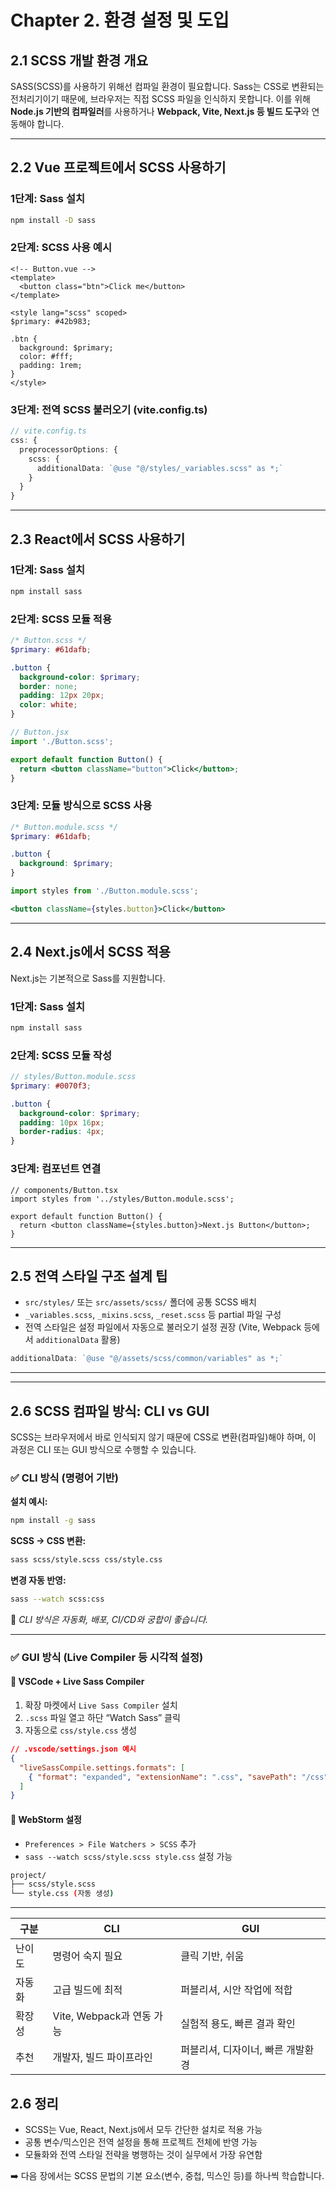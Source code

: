 # Chapter 2. 환경 설정 및 도입

## 2.1 SCSS 개발 환경 개요

SASS(SCSS)를 사용하기 위해선 컴파일 환경이 필요합니다. Sass는 CSS로 변환되는 전처리기이기 때문에, 브라우저는 직접 SCSS 파일을 인식하지 못합니다. 이를 위해 **Node.js 기반의 컴파일러**를 사용하거나 **Webpack, Vite, Next.js 등 빌드 도구**와 연동해야 합니다.

---

## 2.2 Vue 프로젝트에서 SCSS 사용하기

### 1단계: Sass 설치

```bash
npm install -D sass
```

### 2단계: SCSS 사용 예시

```vue
<!-- Button.vue -->
<template>
  <button class="btn">Click me</button>
</template>

<style lang="scss" scoped>
$primary: #42b983;

.btn {
  background: $primary;
  color: #fff;
  padding: 1rem;
}
</style>
```

### 3단계: 전역 SCSS 불러오기 (vite.config.ts)

```ts
// vite.config.ts
css: {
  preprocessorOptions: {
    scss: {
      additionalData: `@use "@/styles/_variables.scss" as *;`
    }
  }
}
```

---

## 2.3 React에서 SCSS 사용하기

### 1단계: Sass 설치

```bash
npm install sass
```

### 2단계: SCSS 모듈 적용

```scss
/* Button.scss */
$primary: #61dafb;

.button {
  background-color: $primary;
  border: none;
  padding: 12px 20px;
  color: white;
}
```

```jsx
// Button.jsx
import './Button.scss';

export default function Button() {
  return <button className="button">Click</button>;
}
```

### 3단계: 모듈 방식으로 SCSS 사용

```scss
/* Button.module.scss */
$primary: #61dafb;

.button {
  background: $primary;
}
```

```jsx
import styles from './Button.module.scss';

<button className={styles.button}>Click</button>
```

---

## 2.4 Next.js에서 SCSS 적용

Next.js는 기본적으로 Sass를 지원합니다.

### 1단계: Sass 설치

```bash
npm install sass
```

### 2단계: SCSS 모듈 작성

```scss
// styles/Button.module.scss
$primary: #0070f3;

.button {
  background-color: $primary;
  padding: 10px 16px;
  border-radius: 4px;
}
```

### 3단계: 컴포넌트 연결

```tsx
// components/Button.tsx
import styles from '../styles/Button.module.scss';

export default function Button() {
  return <button className={styles.button}>Next.js Button</button>;
}
```

---

## 2.5 전역 스타일 구조 설계 팁

- `src/styles/` 또는 `src/assets/scss/` 폴더에 공통 SCSS 배치
- `_variables.scss`, `_mixins.scss`, `_reset.scss` 등 partial 파일 구성
- 전역 스타일은 설정 파일에서 자동으로 불러오기 설정 권장 (Vite, Webpack 등에서 `additionalData` 활용)

```ts
additionalData: `@use "@/assets/scss/common/variables" as *;`
```

---



---

## 2.6 SCSS 컴파일 방식: CLI vs GUI

SCSS는 브라우저에서 바로 인식되지 않기 때문에 CSS로 변환(컴파일)해야 하며, 이 과정은 CLI 또는 GUI 방식으로 수행할 수 있습니다.

### ✅ CLI 방식 (명령어 기반)

**설치 예시:**

```bash
npm install -g sass
```

**SCSS → CSS 변환:**

```bash
sass scss/style.scss css/style.css
```

**변경 자동 반영:**

```bash
sass --watch scss:css
```

📌 *CLI 방식은 자동화, 배포, CI/CD와 궁합이 좋습니다.*

---

### ✅ GUI 방식 (Live Compiler 등 시각적 설정)

#### 🔹 VSCode + Live Sass Compiler

1. 확장 마켓에서 `Live Sass Compiler` 설치
2. `.scss` 파일 열고 하단 “Watch Sass” 클릭
3. 자동으로 `css/style.css` 생성

```json
// .vscode/settings.json 예시
{
  "liveSassCompile.settings.formats": [
    { "format": "expanded", "extensionName": ".css", "savePath": "/css" }
  ]
}
```

#### 🔹 WebStorm 설정

- `Preferences > File Watchers > SCSS` 추가
- `sass --watch scss/style.scss style.css` 설정 가능

```bash
project/
├── scss/style.scss
└── style.css (자동 생성)
```

---

| 구분    | CLI                            | GUI                                 |
|---------|--------------------------------|--------------------------------------|
| 난이도  | 명령어 숙지 필요               | 클릭 기반, 쉬움                     |
| 자동화  | 고급 빌드에 최적               | 퍼블리셔, 시안 작업에 적합          |
| 확장성  | Vite, Webpack과 연동 가능       | 실험적 용도, 빠른 결과 확인         |
| 추천    | 개발자, 빌드 파이프라인         | 퍼블리셔, 디자이너, 빠른 개발환경   |

## 2.6 정리

- SCSS는 Vue, React, Next.js에서 모두 간단한 설치로 적용 가능
- 공통 변수/믹스인은 전역 설정을 통해 프로젝트 전체에 반영 가능
- 모듈화와 전역 스타일 전략을 병행하는 것이 실무에서 가장 유연함

➡️ 다음 장에서는 SCSS 문법의 기본 요소(변수, 중첩, 믹스인 등)를 하나씩 학습합니다.
